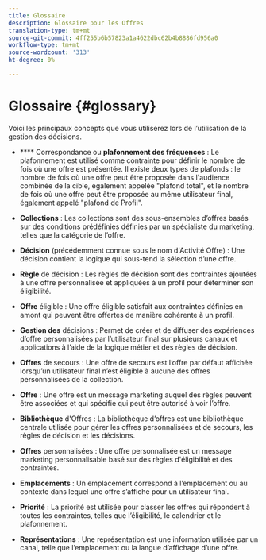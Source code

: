 ```yaml
---
title: Glossaire
description: Glossaire pour les Offres
translation-type: tm+mt
source-git-commit: 4ff255b6b57823a1a4622dbc62b4b8886fd956a0
workflow-type: tm+mt
source-wordcount: '313'
ht-degree: 0%

---
```


# Glossaire {#glossary}

Voici les principaux concepts que vous utiliserez lors de l’utilisation de la gestion des décisions.

* **** Correspondance ou  **plafonnement des fréquences** : Le plafonnement est utilisé comme contrainte pour définir le nombre de fois où une offre est présentée. Il existe deux types de plafonds : le nombre de fois où une offre peut être proposée dans l&#39;audience combinée de la cible, également appelée &quot;plafond total&quot;, et le nombre de fois où une offre peut être proposée au même utilisateur final, également appelé &quot;plafond de Profil&quot;.

* **Collections** : Les collections sont des sous-ensembles d’offres basés sur des conditions prédéfinies définies par un spécialiste du marketing, telles que la catégorie de l’offre.

* **Décision**  (précédemment connue sous le nom d&#39;Activité Offre) : Une décision contient la logique qui sous-tend la sélection d’une offre.

* **Règle** de décision : Les règles de décision sont des contraintes ajoutées à une offre personnalisée et appliquées à un profil pour déterminer son éligibilité.

* **Offre** éligible : Une offre éligible satisfait aux contraintes définies en amont qui peuvent être offertes de manière cohérente à un profil.

* **Gestion des** décisions : Permet de créer et de diffuser des expériences d’offre personnalisées par l’utilisateur final sur plusieurs canaux et applications à l’aide de la logique métier et des règles de décision.

* **Offres** de secours : Une offre de secours est l’offre par défaut affichée lorsqu’un utilisateur final n’est éligible à aucune des offres personnalisées de la collection.

* **Offre** : Une offre est un message marketing auquel des règles peuvent être associées et qui spécifie qui peut être autorisé à voir l’offre.

* **Bibliothèque** d&#39;Offres : La bibliothèque d’offres est une bibliothèque centrale utilisée pour gérer les offres personnalisées et de secours, les règles de décision et les décisions.

* **Offres** personnalisées : Une offre personnalisée est un message marketing personnalisable basé sur des règles d&#39;éligibilité et des contraintes.

* **Emplacements** : Un emplacement correspond à l’emplacement ou au contexte dans lequel une offre s’affiche pour un utilisateur final.

* **Priorité** : La priorité est utilisée pour classer les offres qui répondent à toutes les contraintes, telles que l’éligibilité, le calendrier et le plafonnement.

* **Représentations** : Une représentation est une information utilisée par un canal, telle que l’emplacement ou la langue d’affichage d’une offre.
